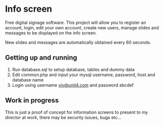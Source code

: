 # Info screen
Free digital signage software. This project will allow you to register an account, login, edit your own account, create new users, manage slides and messages to be displayed on the info screen. 

New slides and messages are automatically obtained every 60 seconds.

## Getting up and running
1. Run database.sql to setup database, tables and dummy data
2. Edit common.php and input your mysql username, password, host and database name
3. Login using username viv@unit4.com and password abcdef

## Work in progress
This is just a proof of concept for information screens to present to my director at work, there may be security issues, bugs etc...


